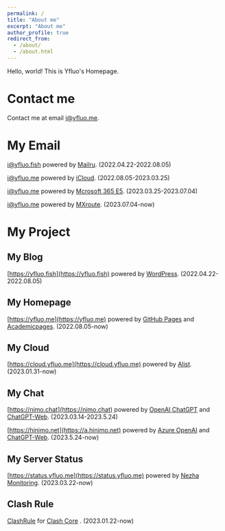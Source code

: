 ```yaml
---
permalink: /
title: "About me"
excerpt: "About me"
author_profile: true
redirect_from: 
  - /about/
  - /about.html
---
```


Hello, world! This is Yfluo's Homepage.

# Contact me
Contact me at email i@yfluo.me.

# My Email
i@yfluo.fish powered by [Mailru](https://biz.mail.ru/). (2022.04.22-2022.08.05)

i@yfluo.me powered by [iCloud](https://www.icloud.com/mail/). (2022.08.05-2023.03.25)

i@yfluo.me powered by [Mcrosoft 365 E5](https://www.microsoft.com/microsoft-365/enterprise/e5). (2023.03.25-2023.07.04)

i@yfluo.me powered by [MXroute](https://mxroute.com). (2023.07.04-now)

# My Project
## My Blog
[https://yfluo.fish](https://yfluo.fish) powered by [WordPress](https://wordpress.com). (2022.04.22-2022.08.05)

## My Homepage
[https://yfluo.me](https://yfluo.me) powered by [GitHub Pages](https://pages.github.com) and [Academicpages](https://github.com/academicpages/academicpages.github.io). (2022.08.05-now)

## My Cloud
[https://cloud.yfluo.me](https://cloud.yfluo.me) powered by [Alist](https://alist.nn.ci). (2023.01.31-now)

## My Chat
[https://nimo.chat](https://nimo.chat) powered by [OpenAI ChatGPT](https://chat.openai.com) and [ChatGPT-Web](https://github.com/Chanzhaoyu/chatgpt-web). (2023.03.14-2023.5.24)

[https://hinimo.net](https://a.hinimo.net) powered by [Azure OpenAI](https://azure.microsoft.com/en-us/products/ai-services/openai-service) and [ChatGPT-Web](https://github.com/Chanzhaoyu/chatgpt-web). (2023.5.24-now)

## My Server Status
[https://status.yfluo.me](https://status.yfluo.me) powered by [Nezha Monitoring](https://nezha.wiki). (2023.03.22-now)

## Clash Rule
[ClashRule](https://github.com/yfluo914/ClashRule) for [Clash Core](https://github.com/Dreamacro/clash) . (2023.01.22-now)
